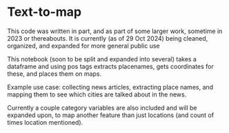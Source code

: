 # Text-to-map

 This code was written in part, and as part of some larger work, sometime in 2023 or thereabouts. It is currently (as of 29 Oct 2024) being cleaned, organized, and expanded for more general public use

 This notebook (soon to be split and expanded into several) takes a dataframe and using pos tags extracts placenames, gets coordinates for these, and places them on maps.

 Example use case: collecting news articles, extracting place names, and mapping them to see which cities are talked about in the news.

 Currently a couple category variables are also included and will be expanded upon, to map another feature than just locations (and count of times location mentioned).
